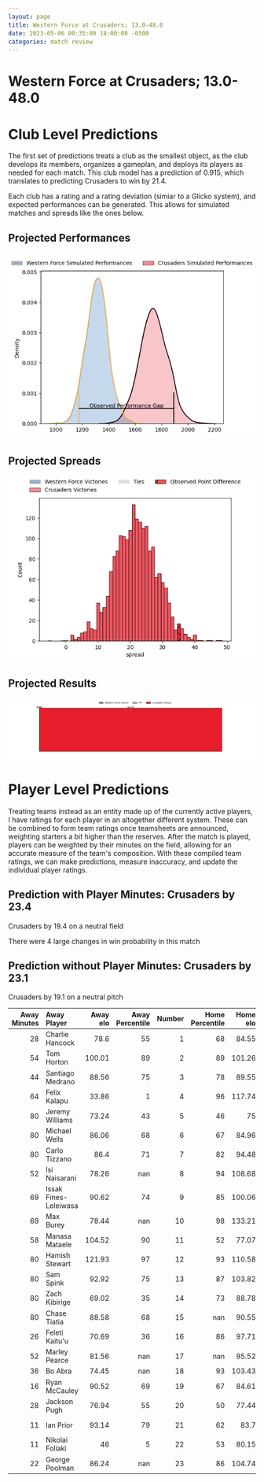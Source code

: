 ```yaml
---  
layout: page  
title: Western Force at Crusaders; 13.0-48.0  
date: 2023-05-06 00:35:00 18:00:00 -0500  
categories: match review  
---
```

# Western Force at Crusaders; 13.0-48.0

# Club Level Predictions


The first set of predictions treats a club as the smallest object, as the club develops its members, organizes a gameplan, and deploys its players as needed for each match. This club model has a prediction of 0.915, which translates to predicting Crusaders to win by 21.4.

Each club has a rating and a rating deviation (simiar to a Glicko system), and expected performances can be generated. This allows for simulated matches and spreads like the ones below.
## Projected Performances


![Projected Performances](plots/performances_2023-05-06-Crusaders-WesternForce.png)
## Projected Spreads


![Projected Spreads](plots/spreads_2023-05-06-Crusaders-WesternForce.png)
## Projected Results


![Projected Results](plots/resultbar_2023-05-06-Crusaders-WesternForce.png)
# Player Level Predictions


Treating teams instead as an entity made up of the currently active players, I have ratings for each player in an altogether different system. These can be combined to form team ratings once teamsheets are announced, weighting starters a bit higher than the reserves. After the match is played, players can be weighted by their minutes on the field, allowing for an accurate measure of the team's composition. With these compiled team ratings, we can make predictions, measure inaccuracy, and update the individual player ratings.
## Prediction with Player Minutes: Crusaders by 23.4


Crusaders by 19.4 on a neutral field

There were 4 large changes in win probability in this match
## Prediction without Player Minutes: Crusaders by 23.1


Crusaders by 19.1 on a neutral pitch



|   Away Minutes | Away Player           |   Away elo |   Away Percentile |   Number |   Home Percentile |   Home elo | Home Player            |   Home Minutes |
|---------------:|:----------------------|-----------:|------------------:|---------:|------------------:|-----------:|:-----------------------|---------------:|
|             28 | Charlie Hancock       |      78.6  |                55 |        1 |                68 |      84.55 | Joe Moody              |             52 |
|             54 | Tom Horton            |     100.01 |                89 |        2 |                89 |     101.26 | Brodie McAlister       |             52 |
|             44 | Santiago Medrano      |      88.56 |                75 |        3 |                78 |      89.55 | Tamaiti Williams       |             44 |
|             64 | Felix Kalapu          |      33.86 |                 1 |        4 |                96 |     117.74 | Scott Barrett          |             62 |
|             80 | Jeremy Williams       |      73.24 |                43 |        5 |                46 |      75    | Quinten Strange        |             80 |
|             80 | Michael Wells         |      86.06 |                68 |        6 |                67 |      84.96 | Dom Gardiner           |             54 |
|             80 | Carlo Tizzano         |      86.4  |                71 |        7 |                82 |      94.48 | Tom Christie           |             80 |
|             52 | Isi Naisarani         |      78.26 |               nan |        8 |                94 |     108.68 | Cullen Grace           |             80 |
|             69 | Issak Fines-Leleiwasa |      90.62 |                74 |        9 |                85 |     100.06 | Noah Hotham            |             62 |
|             69 | Max Burey             |      78.44 |               nan |       10 |                98 |     133.21 | Richie Mo'unga         |             80 |
|             58 | Manasa Mataele        |     104.52 |                90 |       11 |                52 |      77.07 | Leicester Fainga'anuku |             80 |
|             80 | Hamish Stewart        |     121.93 |                97 |       12 |                93 |     110.58 | David Havili           |             63 |
|             80 | Sam Spink             |      92.92 |                75 |       13 |                87 |     103.82 | Braydon Ennor          |             80 |
|             80 | Zach Kibirige         |      69.02 |                35 |       14 |                73 |      88.78 | Macca Springer         |             80 |
|             80 | Chase Tiatia          |      88.58 |                68 |       15 |               nan |      90.55 | Will Jordan            |             57 |
|             26 | Feleti Kaitu'u        |      70.69 |                36 |       16 |                86 |      97.71 | Codie Taylor           |             28 |
|             52 | Marley Pearce         |      81.56 |               nan |       17 |               nan |      95.52 | Andrew Turner          |             28 |
|             36 | Bo Abra               |      74.45 |               nan |       18 |                93 |     103.43 | Oli Jager              |             36 |
|             16 | Ryan McCauley         |      90.52 |                69 |       19 |                67 |      84.61 | Zach Gallagher         |             18 |
|             28 | Jackson Pugh          |      76.94 |                55 |       20 |                50 |      77.44 | Christian Lio-Willie   |             26 |
|             11 | Ian Prior             |      93.14 |                79 |       21 |                62 |      83.7  | Mitchell Drummond      |             18 |
|             11 | Nikolai Foliaki       |      46    |                 5 |       22 |                53 |      80.15 | Fergus Burke           |             17 |
|             22 | George Poolman        |      86.24 |               nan |       23 |                86 |     104.74 | Chay Fihaki            |             23 |

